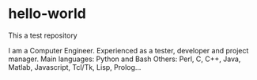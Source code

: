 # hello-world
This a test repository

I am a Computer Engineer. Experienced as a tester, developer and project manager. Main languages: Python and Bash Others: Perl, C, C++, Java, Matlab, Javascript, Tcl/Tk, Lisp, Prolog...

